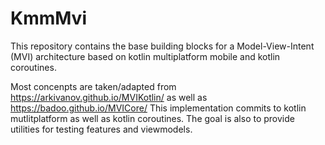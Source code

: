 # KmmMvi
This repository contains the base building blocks for a Model-View-Intent (MVI) architecture based on kotlin multiplatform mobile and kotlin coroutines.

Most concenpts are taken/adapted from https://arkivanov.github.io/MVIKotlin/ as well as https://badoo.github.io/MVICore/
This implementation commits to kotlin mutlitplatform as well as kotlin coroutines. The goal is also to provide utilities for testing features and viewmodels.
